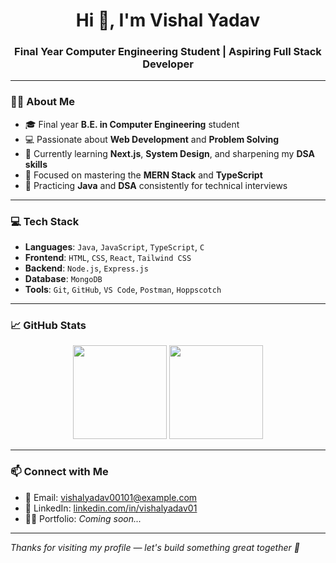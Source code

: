 <h1 align="center">Hi 👋, I'm Vishal Yadav</h1>
<h3 align="center">Final Year Computer Engineering Student | Aspiring Full Stack Developer</h3>

---

### 👨‍💻 About Me
- 🎓 Final year **B.E. in Computer Engineering** student
- 💻 Passionate about **Web Development** and **Problem Solving**
- 🌱 Currently learning **Next.js**, **System Design**, and sharpening my **DSA skills**
- 🚀 Focused on mastering the **MERN Stack** and **TypeScript**
- 🧠 Practicing **Java** and **DSA** consistently for technical interviews

---

### 💻 Tech Stack

- **Languages**: `Java`, `JavaScript`, `TypeScript`, `C`
- **Frontend**: `HTML`, `CSS`, `React`, `Tailwind CSS`
- **Backend**: `Node.js`, `Express.js`
- **Database**: `MongoDB`
- **Tools**: `Git`, `GitHub`, `VS Code`, `Postman`, `Hoppscotch`


---

### 📈 GitHub Stats

<p align="center">
 <img src="https://github-readme-stats.vercel.app/api?username=vishalyadav-git&show_icons=true&theme=github_dark" height="150"/>
  <img src="https://github-readme-streak-stats.herokuapp.com/?user=vishalyadav-git&theme=github-dark" height="150"/>
</p>


---

### 📫 Connect with Me

- 📧 Email: [vishalyadav00101@example.com](mailto:vishalyadav00101@example.com)
- 💼 LinkedIn: [linkedin.com/in/vishalyadav01](https://www.linkedin.com/in/vishalyadav01)
- 🧑‍💻 Portfolio: *Coming soon...*

---

*Thanks for visiting my profile — let's build something great together 🚀*
